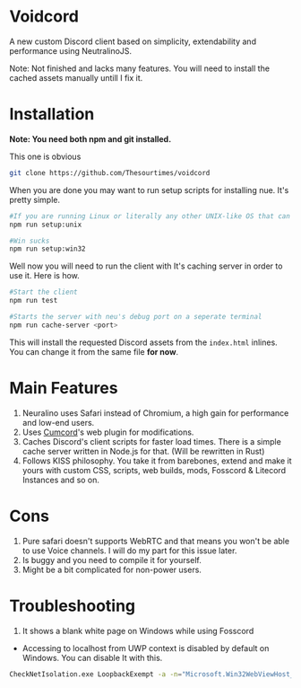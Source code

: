 # Voidcord

A new custom Discord client based on simplicity, extendability and performance using NeutralinoJS.

Note: Not finished and lacks many features. You will need to install the cached assets manually untill I fix it.

Installation
===

**Note: You need both npm and git installed.**

This one is obvious

```sh
git clone https://github.com/Thesourtimes/voidcord
 ```

When you are done you may want to run setup scripts for installing nue. It's pretty simple.

```sh
#If you are running Linux or literally any other UNIX-like OS that can run on PCs and has Bash
npm run setup:unix

#Win sucks
npm run setup:win32

```

Well now you will need to run the client with It's caching server in order to use it. Here is how.

```sh
#Start the client
npm run test

#Starts the server with neu's debug port on a seperate terminal
npm run cache-server <port>
```

This will install the requested Discord assets from the `index.html` inlines. You can change it from the same file **for now**.


Main Features
===

1. Neuralino uses Safari instead of Chromium, a high gain for performance and low-end users.
2. Uses [Cumcord](https://cumcord.com)'s web plugin for modifications.
3. Caches Discord's client scripts for faster load times. There is a simple cache server written in Node.js for that. (Will be rewritten in Rust)
4. Follows KISS philosophy. You take it from barebones, extend and make it yours with custom CSS, scripts, web builds, mods, Fosscord & Litecord Instances and so on.

Cons
===

1. Pure safari doesn't supports WebRTC and that means you won't be able to use Voice channels. I will do my part for this issue later.
2. Is buggy and you need to compile it for yourself.
3. Might be a bit complicated for non-power users.




Troubleshooting
===

1.  It shows a blank white page on Windows while using Fosscord

- Accessing to localhost from UWP context is disabled by default on Windows. You can disable It with this.
```bash
CheckNetIsolation.exe LoopbackExempt -a -n="Microsoft.Win32WebViewHost_cw5n1h2txyewy"
```


